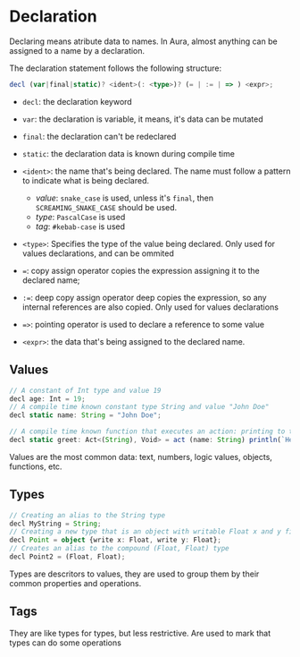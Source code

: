 # Declaration

Declaring means atribute data to names. In Aura, almost anything can be assigned to a name by a declaration.

The declaration statement follows the following structure:

```ts
decl (var|final|static)? <ident>(: <type>)? (= | := | => ) <expr>;
```

- `decl`: the declaration keyword
- `var`: the declaration is variable, it means, it's data can be mutated
- `final`: the declaration can't be redeclared
- `static`: the declaration data is known during compile time
- `<ident>`: the name that's being declared. The name must follow a pattern to indicate what is being declared.

    - *value*: `snake_case` is used, unless it's `final`, then `SCREAMING_SNAKE_CASE` should be used.
    - *type*: `PascalCase` is used
    - *tag*: `#kebab-case` is used

- `<type>`: Specifies the type of the value being declared. Only used for values declarations, and can be ommited
- `=`: copy assign operator copies the expression assigning it to the declared name;
- `:=`: deep copy assign operator deep copies the expression, so any internal references are also copied. Only used for values declarations
- `=>`: pointing operator is used to declare a reference to some value
- `<expr>`: the data that's being assigned to the declared name.

## Values

```ts
// A constant of Int type and value 19
decl age: Int = 19;
// A compile time known constant type String and value "John Doe"
decl static name: String = "John Doe";

// A compile time known function that executes an action: printing to the console
decl static greet: Act<(String), Void> = act (name: String) println(`Hello ${name}!`); 
```

Values are the most common data: text, numbers, logic values, objects, functions, etc.

## Types

```ts
// Creating an alias to the String type
decl MyString = String;
// Creating a new type that is an object with writable Float x and y fields
decl Point = object {write x: Float, write y: Float};
// Creates an alias to the compound (Float, Float) type
decl Point2 = (Float, Float);
```

Types are descritors to values, they are used to group them by their common properties and operations.

## Tags

They are like types for types, but less restrictive. Are used to mark that types can do some operations

